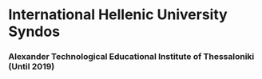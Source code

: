 # International Hellenic University Syndos

### Alexander Technological Educational Institute of Thessaloniki  (Until 2019)
